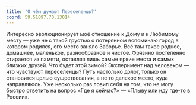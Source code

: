 ```yaml
---
title: 'О чём думают Переселенцы?'
coord: 59.51097,70.13014
---
```


Интересно эволюционирует моё отношение к Дому и к Любимому месту&nbsp;— уже не с такой грустью о потерянном вспоминаю город в котором родился, его место заняло Заборье. Всё там такое родное, домашнее, маленькое, разнообразное и чистое. Фрязино постепенно стирается из памяти, оставляя лишь самые яркие места и самых близких друзей. Что будет этой зимой? Эксперимент над человеком&nbsp;— что чувствуют переселенцы? Путь настолько долог, только он становится целью существования, а не то далекое место, куда направляюсь. Уже несколько раз ловил себя на том, что не могу быстро ответить на вопрос «Где я сейчас?»&nbsp;— «Плыву или иду где-то в России».
